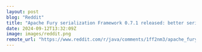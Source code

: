 ```yaml
---
layout: post
blog: "Reddit"
title: "Apache Fury serialization Framework 0.7.1 released: better serialization compatibility"
date: 2024-09-12T13:32:09Z
image: images/reddit.png
remote_url: "https://www.reddit.com/r/java/comments/1ff2nm3/apache_fury_serialization_framework_071_released/"
---
```

